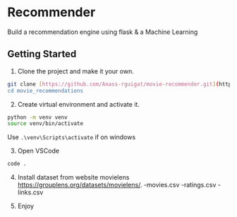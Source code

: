 # Recommender

Build a recommendation engine using flask &amp; a Machine Learning  

## Getting Started

1. Clone the project and make it your own.

```bash
git clone [https://github.com/Anass-rguigat/movie-recommender.git](https://github.com/Anass-rguigat/movie_recommendations.git")
cd movie_recommendations
```

2. Create virtual environment and activate it.

```bash
python -m venv venv
source venv/bin/activate
```
Use `.\venv\Scripts\activate` if on windows

3. Open VSCode
```bash
code .
```

4. Install dataset from website movielens https://grouplens.org/datasets/movielens/.
   -movies.csv
   -ratings.csv
   -links.csv
   
5. Enjoy
